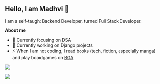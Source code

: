 ## Hello, I am Madhvi 👋


I am a self-taught Backend Developer, turned Full Stack Developer.


**About me**

- 🌱 Currently focusing on DSA
- 🔭 Currently working on Django projects
- ⚡ When I am not coding, I read books (tech, fiction, especially manga) and play boardgames on [BGA](https://boardgamearena.com/player?id=93139433)

<!-- | <a href="https://github.com/madhvi-n"><img align="center" src="https://github-readme-stats.vercel.app/api?username=madhvi-n&show_icons=true&include_all_commits=true&theme=buefy&hide_border=true" alt="Madhvi's github stats" /></a> | <a href="https://github.com/madhvi-n"><img align="center" src="https://github-readme-stats.vercel.app/api/top-langs/?username=madhvi-n&layout=compact&theme=buefy&hide_border=true" /></a> |
| ------------- | ------------- | -->


<a href="https://github.com/madhvi-n#gh-light-mode-only"><img align="center" src="https://github-readme-stats.vercel.app/api/top-langs/?username=madhvi-n&layout=compact&theme=buefy#gh-light-mode-only&hide_border=false" /></a>

<a href="https://github.com/madhvi-n#gh-dark-mode-only"><img align="center" src="https://github-readme-stats.vercel.app/api/top-langs/?username=madhvi-n&layout=compact&theme=radical#gh-dark-mode-only&hide_border=false" /></a>
